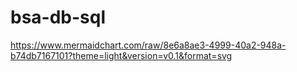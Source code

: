 # bsa-db-sql
https://www.mermaidchart.com/raw/8e6a8ae3-4999-40a2-948a-b74db7167101?theme=light&version=v0.1&format=svg